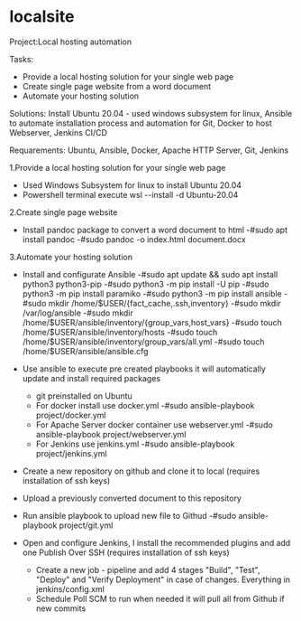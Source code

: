 # localsite
Project:Local hosting automation

Tasks:
- Provide a local hosting solution for your single web page
- Create single page website from a word document 
- Automate your hosting solution

Solutions:
Install Ubuntu 20.04 - used windows subsystem for linux, Ansible to automate installation process and automation for Git, Docker to host Webserver, Jenkins CI/CD 

Requarements:
Ubuntu, Ansible, Docker, Apache HTTP Server, Git, Jenkins


1.Provide a local hosting solution for your single web page
  - Used Windows Subsystem for linux to install Ubuntu 20.04
  - Powershell terminal execute wsl --install -d Ubuntu-20.04

2.Create single page website
  - Install pandoc package to convert a word document to html
    -#sudo apt install pandoc
    -#sudo pandoc -o index.html document.docx

3.Automate your hosting solution
  - Install and configurate Ansible
    -#sudo apt update && sudo apt install python3 python3-pip
    -#sudo python3 -m pip install -U pip
    -#sudo python3 -m pip install paramiko
    -#sudo python3 -m pip install ansible
    -#sudo mkdir /home/$USER/{fact_cache,.ssh,inventory}
    -#sudo mkdir /var/log/ansible
    -#sudo mkdir /home/$USER/ansible/inventory/{group_vars,host_vars}
    -#sudo touch /home/$USER/ansible/inventory/hosts
    -#sudo touch /home/$USER/ansible/inventory/group_vars/all.yml
    -#sudo touch /home/$USER/ansible/ansible.cfg
  
  - Use ansible to execute pre created playbooks it will automatically update and install required packages
    - git preinstalled on Ubuntu
    - For docker install use docker.yml
      -#sudo ansible-playbook project/docker.yml
    - For Apache Server docker container use webserver.yml
      -#sudo ansible-playbook project/webserver.yml
    - For Jenkins use jenkins.yml
      -#sudo ansible-playbook project/jenkins.yml
  
  - Create a new repository on github and clone it to local (requires installation of ssh keys)
  - Upload a previously converted document to this repository
  - Run ansible playbook to upload new file to Githud
      -#sudo ansible-playbook project/git.yml
  
  - Open and configure Jenkins, I install the recommended plugins and add one Publish Over SSH (requires installation of ssh keys)
    - Create a new job - pipeline and add 4 stages "Build", "Test", "Deploy" and "Verify Deployment" in case of changes. Everything in jenkins/config.xml
    - Schedule Poll SCM to run when needed it will pull all from Github if new commits
        
  
  
